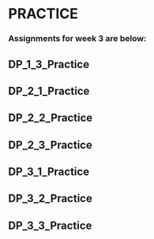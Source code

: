 # PRACTICE
### Assignments for week 3 are below: 

## DP_1_3_Practice

## DP_2_1_Practice

## DP_2_2_Practice

## DP_2_3_Practice

## DP_3_1_Practice

## DP_3_2_Practice

## DP_3_3_Practice
